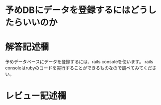 # 予めDBにデータを登録するにはどうしたらいいのか
# 解答記述欄
予めデータベースにデータを登録するには、rails consoleを使います。
rails consoleはrubyのコードを実行することができるものなので調べてみてください。


# レビュー記述欄
